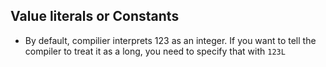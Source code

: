 ## Value literals or Constants
- By default, compilier interprets 123 as an integer. If you want to tell the compiler to treat it as a long, you need to specify that with `123L`